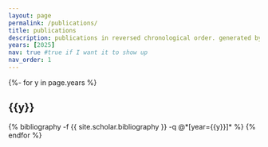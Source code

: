 ```yaml
---
layout: page
permalink: /publications/
title: publications
description: publications in reversed chronological order. generated by jekyll-scholar.
years: [2025]
nav: true #true if I want it to show up
nav_order: 1
---
```

<!-- _pages/publications.md -->
<div class="publications">

{%- for y in page.years %}
  <h2 class="year">{{y}}</h2>
  {% bibliography -f {{ site.scholar.bibliography }} -q @*[year={{y}}]* %}
{% endfor %}

</div>
